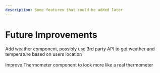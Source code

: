 ```yaml
---
description: Some features that could be added later
---
```


# Future Improvements

Add weather component, possibly use 3rd party API to get weather and temperature based on users location\
\
Improve Thermometer component to look more like a real thermometer


